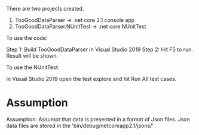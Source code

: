 There are two projects created.

1) TooGoodDataParser -> .net core 2.1 console app
2) TooGoodDataParser.NUnitTest -> .net core NUnitTest

To use the code:

Step 1:
Build TooGoodDataParser in Visual Studio 2019
Step 2: 
Hit F5 to run. Result will be shown.

To use the NUnitTest:

In Visual Studio 2019 open the test explore and hit Run All test cases.

# Assumption

Assumption: 
Assumpt that data is presented in a format of Json files.
Json data files are stored in the 'bin/debug/netcoreapp2.1/jsons/'


